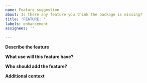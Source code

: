 ```yaml
---
name: Feature suggestion
about: Is there any feature you think the package is missing?
title: 'FEATURE: '
labels: enhancement
assignees: ''

---
```

<!-- 
	Thank you for your interest in improving the SCDB package!
	In order to more easily identify feature requests which may be arbitrarily old, please give a very brief explanation of the feature in the title.

	For example (inspired by previously added features):

	* Support for SQLite
	* Testing with a Postgres container in GitHub Actions
	* Refactor the Logger instance to a separace object
	
	If your feature is simple and you already have a fork implementing this feature, feel free to skip this issue and open a pull request instead!
-->
**Describe the feature**
<!--
	What is this feature supposed to do?
	Be as brief as possible (although not as brief as the title); you may expand on it below.
-->

**What use will this feature have?**
<!-- 
	Does the feature improve user-friendliness?
	Does it address compatibility or security issues?
	Does it provide significant performance improvements?
-->

**Who should add the feature?**
<!--
	Is this something you are willing to add yourself, or do you need help with anything?
	Will the feature possibly break something, therefore putting it on the roadmap for longer-term implementation?

	See also "Contributing to SCDB": https://github.com/ssi-dk/SCDB/wiki/Contributing-to-SCDB)?
-->


**Additional context**
<!--
	Is there anything else we should know?
-->